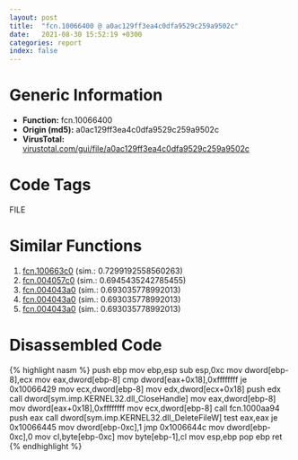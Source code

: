 ```yaml
---
layout: post
title:  "fcn.10066400 @ a0ac129ff3ea4c0dfa9529c259a9502c"
date:   2021-08-30 15:52:19 +0300
categories: report
index: false
---
```


# Generic Information
- **Function:** fcn.10066400
- **Origin (md5):** a0ac129ff3ea4c0dfa9529c259a9502c
- **VirusTotal:** [virustotal.com/gui/file/a0ac129ff3ea4c0dfa9529c259a9502c][virustotal_ref]

# Code Tags
<span class="tag" id="FILE">FILE</span>


# Similar Functions

1. [fcn.100663c0][similar_1_ref] (sim.: 0.7299192558560263)
2. [fcn.004057c0][similar_2_ref] (sim.: 0.6945435242785455)
3. [fcn.004043a0][similar_3_ref] (sim.: 0.693035778992013)
4. [fcn.004043a0][similar_4_ref] (sim.: 0.693035778992013)
5. [fcn.004043a0][similar_5_ref] (sim.: 0.693035778992013)


# Disassembled Code

{% highlight nasm %}
push ebp
mov ebp,esp
sub esp,0xc
mov dword[ebp-8],ecx
mov eax,dword[ebp-8]
cmp dword[eax+0x18],0xffffffff
je 0x10066429
mov ecx,dword[ebp-8]
mov edx,dword[ecx+0x18]
push edx
call dword[sym.imp.KERNEL32.dll_CloseHandle]
mov eax,dword[ebp-8]
mov dword[eax+0x18],0xffffffff
mov ecx,dword[ebp-8]
call fcn.1000aa94
push eax
call dword[sym.imp.KERNEL32.dll_DeleteFileW]
test eax,eax
je 0x10066445
mov dword[ebp-0xc],1
jmp 0x1006644c
mov dword[ebp-0xc],0
mov cl,byte[ebp-0xc]
mov byte[ebp-1],cl
mov esp,ebp
pop ebp
ret 
{% endhighlight %}


[similar_1_ref]: /report/fcn.100663c0@a0ac129ff3ea4c0dfa9529c259a9502c
[similar_2_ref]: /report/fcn.004057c0@2fcce874fb2a3a396274d2df89c397e3
[similar_3_ref]: /report/fcn.004043a0@85327cee9b13449c96152f8638d5b786
[similar_4_ref]: /report/fcn.004043a0@f15c5145f0b4df3aa8e95c7ffa3675c1
[similar_5_ref]: /report/fcn.004043a0@147f6956cfadd9d35bc2265a45cb0602
[virustotal_ref]: https://www.virustotal.com/gui/file/a0ac129ff3ea4c0dfa9529c259a9502c